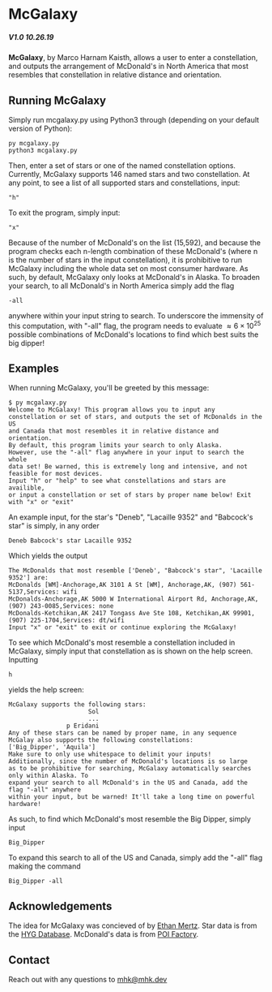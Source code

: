 # McGalaxy

##### V1.0 10.26.19

**McGalaxy**, by Marco Harnam Kaisth, allows a user to enter a constellation, and outputs the arrangement of McDonald's in North America that most resembles that constellation in relative distance and orientation.

## Running McGalaxy

Simply run mcgalaxy.py using Python3 through (depending on your default version of Python):

```
py mcgalaxy.py
python3 mcgalaxy.py
```

Then, enter a set of stars or one of the named constellation options. Currently, McGalaxy supports 146 named stars and two constellation. At any point, to see a list of all supported stars and constellations, input:

```
"h"
```

To exit the program, simply input:

```
"x"
```

Because of the number of McDonald's on the list (15,592), and because the program checks each n-length combination of these McDonald's (where n is the number of stars in the input constellation), it is prohibitive to run McGalaxy including the whole data set on most consumer hardware. As such, by default, McGalaxy only looks at McDonald's in Alaska. To broaden your search, to all McDonald's in North America simply add the flag

```
-all
```

anywhere within your input string to search. To underscore the immensity of this computation, with "-all" flag, the program needs to evaluate $\approx 6 \times10^{25}$ possible combinations of McDonald's locations to find which best suits the big dipper!

## Examples

When running McGalaxy, you'll be greeted by this message:

```
$ py mcgalaxy.py
Welcome to McGalaxy! This program allows you to input any
constellation or set of stars, and outputs the set of McDonalds in the US
and Canada that most resembles it in relative distance and orientation.
By default, this program limits your search to only Alaska.
However, use the "-all" flag anywhere in your input to search the whole
data set! Be warned, this is extremely long and intensive, and not
feasible for most devices.
Input "h" or "help" to see what constellations and stars are availible,
or input a constellation or set of stars by proper name below! Exit with "x" or "exit"
```

An example input, for the star's "Deneb", "Lacaille 9352" and "Babcock's star" is simply, in any order

```
Deneb Babcock's star Lacaille 9352
```

Which yields the output

```
The McDonalds that most resemble ['Deneb', "Babcock's star", 'Lacaille 9352'] are:
McDonalds [WM]-Anchorage,AK 3101 A St [WM], Anchorage,AK, (907) 561-5137,Services: wifi
McDonalds-Anchorage,AK 5000 W International Airport Rd, Anchorage,AK, (907) 243-0085,Services: none
McDonalds-Ketchikan,AK 2417 Tongass Ave Ste 108, Ketchikan,AK 99901, (907) 225-1704,Services: dt/wifi
Input "x" or "exit" to exit or continue exploring the McGalaxy!
```

To see which McDonald's most resemble a constellation included in McGalaxy, simply input that constellation as is shown on the help screen. Inputting

```
h
```

yields the help screen:

```
McGalaxy supports the following stars:
                      Sol
					  ...
                p Eridani
Any of these stars can be named by proper name, in any sequence
McGalay also supports the following constellations:
['Big_Dipper', 'Aquila']
Make sure to only use whitespace to delimit your inputs!
Additionally, since the number of McDonald's locations is so large
as to be prohibitive for searching, McGalaxy automatically searches only within Alaska. To
expand your search to all McDonald's in the US and Canada, add the flag "-all" anywhere
within your input, but be warned! It'll take a long time on powerful hardware!
```

As such, to find which McDonald's most resemble the Big Dipper, simply input

```
Big_Dipper
```

To expand this search to all of the US and Canada, simply add the "-all" flag making the command

```
Big_Dipper -all
```

## Acknowledgements

The idea for McGalaxy was concieved of by [Ethan Mertz](https://github.com/ethanmertz/).
Star data is from the [HYG Database](http://www.astronexus.com/hyg).
McDonald's data is from [POI Factory](http://www.poi-factory.com/node/11154).

## Contact

Reach out with any questions to [mhk@mhk.dev](mailto:mhk@mhk.dev)